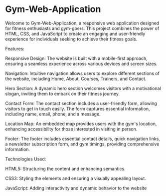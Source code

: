 # Gym-Web-Application

Welcome to Gym-Web-Application, a responsive web application designed for fitness enthusiasts and gym-goers. This project combines the power of HTML, CSS, and JavaScript to create an engaging and user-friendly experience for individuals seeking to achieve their fitness goals.

Features:

Responsive Design: The website is built with a mobile-first approach, ensuring a seamless experience across various devices and screen sizes.

Navigation: Intuitive navigation allows users to explore different sections of the website, including Home, About, Courses, Trainers, and Contact.

Hero Section: A dynamic hero section welcomes visitors with a motivational slogan, inviting them to embark on their fitness journey.

Contact Form: The contact section includes a user-friendly form, allowing visitors to get in touch easily. The form captures essential information, including name, email, phone, and a message.

Location Map: An embedded map provides users with the gym's location, enhancing accessibility for those interested in visiting in person.

Footer: The footer includes essential contact details, quick navigation links, a newsletter subscription form, and gym timings, providing comprehensive information.

Technologies Used:

HTML5: Structuring the content and enhancing semantics.

CSS3: Styling the elements and ensuring a visually appealing layout.

JavaScript: Adding interactivity and dynamic behavior to the website
